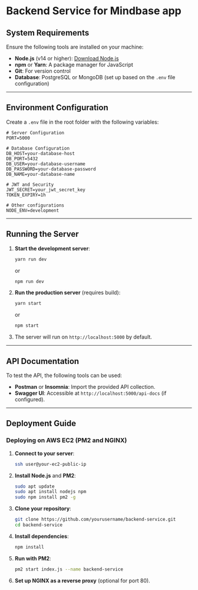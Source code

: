 
# Backend Service for Mindbase app

## System Requirements

Ensure the following tools are installed on your machine:

- **Node.js** (v14 or higher): [Download Node.js](https://nodejs.org/)
- **npm** or **Yarn**: A package manager for JavaScript
- **Git**: For version control
- **Database**: PostgreSQL or MongoDB (set up based on the `.env` file configuration)

---

## Environment Configuration

Create a `.env` file in the root folder with the following variables:

```env
# Server Configuration
PORT=5000

# Database Configuration
DB_HOST=your-database-host
DB_PORT=5432
DB_USER=your-database-username
DB_PASSWORD=your-database-password
DB_NAME=your-database-name

# JWT and Security
JWT_SECRET=your_jwt_secret_key
TOKEN_EXPIRY=1h

# Other configurations
NODE_ENV=development
```

---

## Running the Server

1. **Start the development server**:
   ```bash
   yarn run dev
   ```
   or
   ```bash
   npm run dev
   ```

2. **Run the production server** (requires build):
   ```bash
   yarn start
   ```
   or
   ```bash
   npm start
   ```

3. The server will run on `http://localhost:5000` by default.

---

## API Documentation

To test the API, the following tools can be used:

- **Postman** or **Insomnia**: Import the provided API collection.  
- **Swagger UI**: Accessible at `http://localhost:5000/api-docs` (if configured).

---

## Deployment Guide

### Deploying on AWS EC2 (PM2 and NGINX)

1. **Connect to your server**:
   ```bash
   ssh user@your-ec2-public-ip
   ```

2. **Install Node.js** and **PM2**:
   ```bash
   sudo apt update
   sudo apt install nodejs npm
   sudo npm install pm2 -g
   ```

3. **Clone your repository**:
   ```bash
   git clone https://github.com/yourusername/backend-service.git
   cd backend-service
   ```

4. **Install dependencies**:
   ```bash
   npm install
   ```

5. **Run with PM2**:
   ```bash
   pm2 start index.js --name backend-service
   ```

6. **Set up NGINX as a reverse proxy** (optional for port 80).